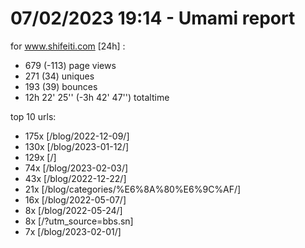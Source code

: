 # 07/02/2023 19:14 - Umami report
for www.shifeiti.com [24h] :

 - 679 (-113) page views
 - 271 (34) uniques
 - 193 (39) bounces
 - 12h 22' 25'' (-3h 42' 47'') totaltime


top 10 urls:
 - 175x [/blog/2022-12-09/]
 - 130x [/blog/2023-01-12/]
 - 129x [/]
 - 74x [/blog/2023-02-03/]
 - 43x [/blog/2022-12-22/]
 - 21x [/blog/categories/%E6%8A%80%E6%9C%AF/]
 - 16x [/blog/2022-05-07/]
 - 8x [/blog/2022-05-24/]
 - 8x [/?utm_source=bbs.sn]
 - 7x [/blog/2023-02-01/]


